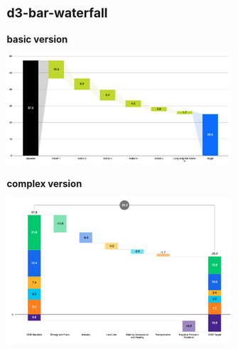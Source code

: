 # d3-bar-waterfall

## basic version
![d3-bar-waterfall](./basic-version/d3-bar-waterfall.png)

## complex version
![d3-complex-bar-waterfall](./complex-version/d3-complex-bar-waterfall.png)
